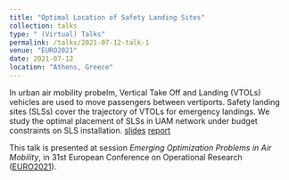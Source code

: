```yaml
---
title: "Optimal Location of Safety Landing Sites"
collection: talks
type: " (Virtual) Talks"
permalink: /talks/2021-07-12-talk-1
venue: "EURO2021"
date: 2021-07-12
location: "Athens, Greece"
---
```



 In urban air mobility probelm, Vertical Take Off and Landing (VTOLs) vehicles are used to move passengers between vertiports. Safety landing sites (SLSs) cover the trajectory of VTOLs for emergency landings. We study the optimal placement of SLSs in UAM network under budget constraints on SLS installation.  [slides](/slides/euro2021july.pdf) [report](https://hal.archives-ouvertes.fr/hal-03286640)

This talk is presented at session <em>Emerging Optimization Problems in Air Mobility</em>, in 31st European Conference on Operational Research ([EURO2021](https://euro2021athens.com/)).
